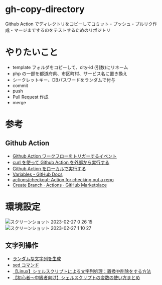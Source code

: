 # gh-copy-directory
Github Action でディレクトリをコピーしてコミット・プッシュ・プルリク作成・マージまでするのをテストするためのリポジトリ

# やりたいこと

- template フォルダをコピーして、city-id (引数)にリネーム
- php の一部を都道府県、市区町村、サービス名に置き換え
- シークレットキー、DBパスワードをランダムで付与
- commit
- push
- Pull Request 作成
- merge

# 参考

## Github Action
- [Github Action ワークフローをトリガーするイベント](https://docs.github.com/ja/actions/using-workflows/events-that-trigger-workflows)
- [curl を使って Github Action を外部から実行する](https://scrapbox.io/nwtgck/GitHub_Actions%E3%82%92curl%E3%82%92%E4%BD%BF%E3%81%A3%E3%81%A6%E5%A4%96%E9%83%A8%E3%81%8B%E3%82%89%E5%AE%9F%E8%A1%8C%E3%81%99%E3%82%8B)
- [Github Action をローカルで実行する](https://kakakakakku.hatenablog.com/entry/2023/02/02/111644)
- [Variables \- GitHub Docs](https://docs.github.com/ja/actions/learn-github-actions/variables)
- [actions/checkout: Action for checking out a repo](https://github.com/actions/checkout)
- [Create Branch · Actions · GitHub Marketplace](https://github.com/marketplace/actions/create-branch)

# 環境設定
![スクリーンショット 2023-02-27 0 26 15](https://user-images.githubusercontent.com/3732626/221420031-c1bf019a-d3be-4e46-9b63-7a6479d6ecf3.png)
![スクリーンショット 2023-02-27 1 10 27](https://user-images.githubusercontent.com/3732626/221422227-4d4dd635-d0a8-4a7c-8329-83b6e7d610ab.png)

## 文字列操作
- [ランダムな文字列を生成](https://www.rasukarusan.com/entry/2019/03/29/224418)
- [sed コマンド](https://hydrocul.github.io/wiki/commands/sed.html)
- [【Linux】シェルスクリプトによる文字列処理：置換や削除をする方法](https://eng-entrance.com/linux-shellscript-replacement)
- [【初心者〜中級者向け】シェルスクリプトの変数の使い方まとめ](https://eng-entrance.com/linux-shellscript-variable)
